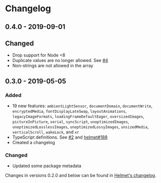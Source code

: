 # Changelog

## 0.4.0 - 2019-09-01
## Changed
- Drop support for Node <8
- Duplicate values are no longer allowed. See [#4](https://github.com/helmetjs/feature-policy/issues/4)
- Non-strings are not allowed in the array

## 0.3.0 - 2019-05-05
### Added
- 19 new features: `ambientLightSensor`, `documentDomain`, `documentWrite`, `encryptedMedia`, `fontDisplayLateSwap`, `layoutAnimations`, `legacyImageFormats`, `loadingFrameDefaultEager`, `oversizedImages`, `pictureInPicture`, `serial`, `syncScript`, `unoptimizedImages`, `unoptimizedLosslessImages`, `unoptimizedLossyImages`, `unsizedMedia`, `verticalScroll`, `wakeLock`, and `xr`
- TypeScript definitions. See [#2](https://github.com/helmetjs/feature-policy/issues/2) and [helmet#188](https://github.com/helmetjs/helmet/issues/188)
- Created a changelog

### Changed
- Updated some package metadata

Changes in versions 0.2.0 and below can be found in [Helmet's changelog](https://github.com/helmetjs/helmet/blob/master/CHANGELOG.md).
